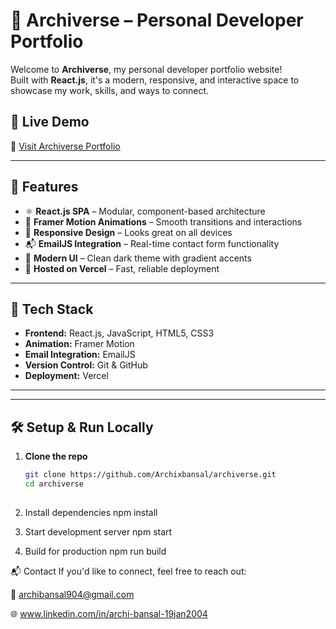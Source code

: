 # 🌌 Archiverse – Personal Developer Portfolio

Welcome to **Archiverse**, my personal developer portfolio website!  
Built with **React.js**, it's a modern, responsive, and interactive space to showcase my work, skills, and ways to connect.

## 🚀 Live Demo

🔗 [Visit Archiverse Portfolio](https://archiverse-portfolio.vercel.app/)

---

## 📌 Features

- ⚛️ **React.js SPA** – Modular, component-based architecture
- 💫 **Framer Motion Animations** – Smooth transitions and interactions
- 📱 **Responsive Design** – Looks great on all devices
- 📬 **EmailJS Integration** – Real-time contact form functionality
- 🎨 **Modern UI** – Clean dark theme with gradient accents
- 🚀 **Hosted on Vercel** – Fast, reliable deployment

---

## 🧰 Tech Stack

- **Frontend:** React.js, JavaScript, HTML5, CSS3
- **Animation:** Framer Motion
- **Email Integration:** EmailJS
- **Version Control:** Git & GitHub
- **Deployment:** Vercel

---


---

## 🛠️ Setup & Run Locally

1. **Clone the repo**
   ```bash
   git clone https://github.com/Archixbansal/archiverse.git
   cd archiverse
  
2. Install dependencies
   npm install

3. Start development server
   npm start
   
4. Build for production
   npm run build

📬 Contact
If you'd like to connect, feel free to reach out:

📧 archibansal904@gmail.com

🌐 www.linkedin.com/in/archi-bansal-19jan2004


